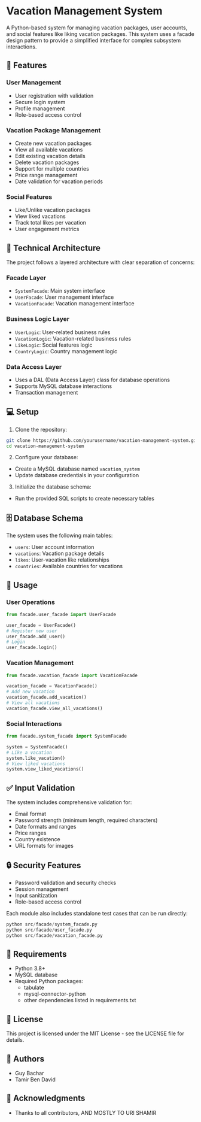 # Vacation Management System

A Python-based system for managing vacation packages, user accounts, and social features like liking vacation packages. This system uses a facade design pattern to provide a simplified interface for complex subsystem interactions.

## 🌟 Features

### User Management
- User registration with validation
- Secure login system
- Profile management
- Role-based access control

### Vacation Package Management
- Create new vacation packages
- View all available vacations
- Edit existing vacation details
- Delete vacation packages
- Support for multiple countries
- Price range management
- Date validation for vacation periods

### Social Features
- Like/Unlike vacation packages
- View liked vacations
- Track total likes per vacation
- User engagement metrics

## 🔧 Technical Architecture

The project follows a layered architecture with clear separation of concerns:

### Facade Layer
- `SystemFacade`: Main system interface
- `UserFacade`: User management interface
- `VacationFacade`: Vacation management interface

### Business Logic Layer
- `UserLogic`: User-related business rules
- `VacationLogic`: Vacation-related business rules
- `LikeLogic`: Social features logic
- `CountryLogic`: Country management logic

### Data Access Layer
- Uses a DAL (Data Access Layer) class for database operations
- Supports MySQL database interactions
- Transaction management

## 💻 Setup

1. Clone the repository:
```bash
git clone https://github.com/yourusername/vacation-management-system.git
cd vacation-management-system
```

2. Configure your database:
- Create a MySQL database named `vacation_system`
- Update database credentials in your configuration

3. Initialize the database schema:
- Run the provided SQL scripts to create necessary tables

## 🗄️ Database Schema

The system uses the following main tables:
- `users`: User account information
- `vacations`: Vacation package details
- `likes`: User-vacation like relationships
- `countries`: Available countries for vacations

## 🚀 Usage

### User Operations
```python
from facade.user_facade import UserFacade

user_facade = UserFacade()
# Register new user
user_facade.add_user()
# Login
user_facade.login()
```

### Vacation Management
```python
from facade.vacation_facade import VacationFacade

vacation_facade = VacationFacade()
# Add new vacation
vacation_facade.add_vacation()
# View all vacations
vacation_facade.view_all_vacations()
```

### Social Interactions
```python
from facade.system_facade import SystemFacade

system = SystemFacade()
# Like a vacation
system.like_vacation()
# View liked vacations
system.view_liked_vacations()
```

## ✅ Input Validation

The system includes comprehensive validation for:
- Email format
- Password strength (minimum length, required characters)
- Date formats and ranges
- Price ranges
- Country existence
- URL formats for images

## 🔒 Security Features

- Password validation and security checks
- Session management
- Input sanitization
- Role-based access control



Each module also includes standalone test cases that can be run directly:
```python
python src/facade/system_facade.py
python src/facade/user_facade.py
python src/facade/vacation_facade.py
```

## 📝 Requirements

- Python 3.8+
- MySQL database
- Required Python packages:
  - tabulate
  - mysql-connector-python
  - other dependencies listed in requirements.txt
    

## 📄 License

This project is licensed under the MIT License - see the LICENSE file for details.

## 👥 Authors

- Guy Bachar
- Tamir Ben David

## 🙏 Acknowledgments

- Thanks to all contributors, 
      AND MOSTLY TO URI SHAMIR

